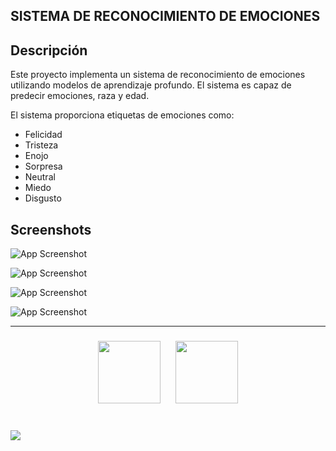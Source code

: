 
## SISTEMA DE RECONOCIMIENTO DE EMOCIONES

## Descripción

Este proyecto implementa un sistema de reconocimiento de emociones utilizando modelos de 
aprendizaje profundo. El sistema es capaz de predecir emociones, raza y edad.

El sistema proporciona etiquetas de emociones como:

- Felicidad
- Tristeza
- Enojo
- Sorpresa
- Neutral
- Miedo
- Disgusto

## Screenshots

![App Screenshot](https://i.postimg.cc/T15KB4NN/Screenshot-1.png)

![App Screenshot](https://i.postimg.cc/F1tYvV2r/Screenshot-2.png)

![App Screenshot](https://i.postimg.cc/NGZDLqtM/Screenshot-3.png)

![App Screenshot](https://i.postimg.cc/ZYWjTY12/Screenshot-4.png)

---

### 

<p align="center">
  <img src="https://user-images.githubusercontent.com/74038190/235223599-0eadbd7c-c916-4f24-af9d-9242730e6172.gif" width="100" height="100"/>
  &nbsp;&nbsp;&nbsp;&nbsp; <!-- Espaciado entre imágenes -->
  <img src="https://user-images.githubusercontent.com/74038190/212257472-08e52665-c503-4bd9-aa20-f5a4dae769b5.gif" width="100" height="100"/>
</p>

###


<br clear="both">

<img src="https://user-images.githubusercontent.com/74038190/221352995-5ac18bdf-1a19-4f99-bbb6-77559b220470.gif"/>

###


